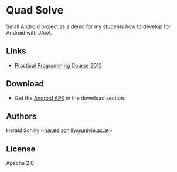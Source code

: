 # Quad Solve

Small Android project as a demo for my students how to develop
for Android with JAVA.

## Links

 * [Practical Programming Course 2012](https://sites.google.com/site/harald-schilly/teaching/ue-pp-12)

## Download

 * Get the [Android APK](https://github.com/haraldschilly/quadsolve/downloads) in the download section.

## Authors

Harald Schilly &lt;harald.schilly@univie.ac.at&gt;

## License

Apache 2.0
